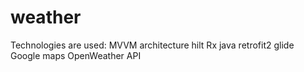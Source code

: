# weather
Technologies are used:
MVVM architecture
hilt
Rx java
retrofit2
glide
Google maps
OpenWeather API